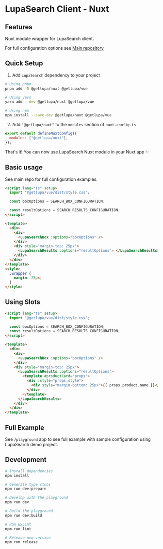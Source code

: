 # LupaSearch Client - Nuxt

## Features

Nuxt module wrapper for LupaSearch client.

For full configuration options see [Main repository](https://github.com/lupasearch/lupasearch-client)

## Quick Setup

1. Add `LupaSearch` dependency to your project

```bash
# Using pnpm
pnpm add -D @getlupa/nuxt @getlupa/vue

# Using yarn
yarn add --dev @getlupa/nuxt @getlupa/vue

# Using npm
npm install --save-dev @getlupa/nuxt @getlupa/vue
```

2. Add `"@getlupa/nuxt"` to the `modules` section of `nuxt.config.ts`

```js
export default defineNuxtConfig({
  modules: ["@getlupa/nuxt"],
});
```

That's it! You can now use LupaSearch Nuxt module in your Nuxt app ✨

## Basic usage

See main repo for full configuration examples.

```html
<script lang="ts" setup>
  import "@getlupa/vue/dist/style.css";

  const boxOptions = SEARCH_BOX_CONFIGURATION;

  const resultOptions = SEARCH_RESULTS_CONFIGURATION;
</script>

<template>
  <div>
    <div>
      <LupaSearchBox :options="boxOptions" />
    </div>
    <div style="margin-top: 25px">
      <LupaSearchResults :options="resultOptions"> </LupaSearchResults>
    </div>
  </div>
</template>
<style>
  .wrapper {
    margin: 25px;
  }
</style>
```

## Using Slots

```html
<script lang="ts" setup>
  import "@getlupa/vue/dist/style.css";

  const boxOptions = SEARCH_BOX_CONFIGURATION;
  const resultOptions = SEARCH_RESULTS_CONFIGURATION;
</script>

<template>
  <div>
    <div>
      <LupaSearchBox :options="boxOptions" />
    </div>
    <div style="margin-top: 25px">
      <LupaSearchResults :options="resultOptions">
        <template #productCard="props">
          <div :style="props.style">
            <div style="margin-bottom: 25px">{{ props.product.name }}</div>
          </div>
        </template>
      </LupaSearchResults>
    </div>
  </div>
</template>
```

## Full Example

See `/playground` app to see full example with sample configuration using LupaSearch demo project.

## Development

```bash
# Install dependencies
npm install

# Generate type stubs
npm run dev:prepare

# Develop with the playground
npm run dev

# Build the playground
npm run dev:build

# Run ESLint
npm run lint

# Release new version
npm run release
```
